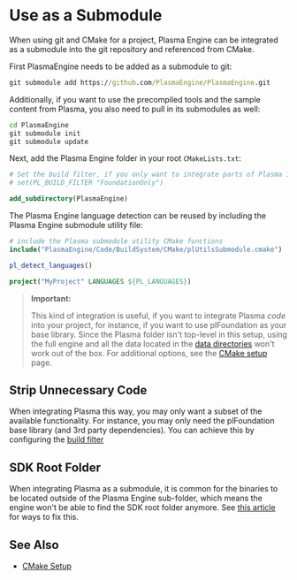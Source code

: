 # Use as a Submodule

When using git and CMake for a project, Plasma Engine can be integrated as a submodule into the git repository and referenced from CMake.

First PlasmaEngine needs to be added as a submodule to git:

```cmd
git submodule add https://github.com/PlasmaEngine/PlasmaEngine.git
```

Additionally, if you want to use the precompiled tools and the sample content from Plasma, you also need to pull in its submodules as well:

```cmd
cd PlasmaEngine
git submodule init
git submodule update
```

Next, add the Plasma Engine folder in your root `CMakeLists.txt`:

```cmake
# Set the build filter, if you only want to integrate parts of Plasma into your build.
# set(PL_BUILD_FILTER "FoundationOnly")

add_subdirectory(PlasmaEngine)
```

The Plasma Engine language detection can be reused by including the Plasma Engine submodule utility file:

```cmake
# include the Plasma submodule utility CMake functions
include("PlasmaEngine/Code/BuildSystem/CMake/plUtilsSubmodule.cmake")

pl_detect_languages()

project("MyProject" LANGUAGES ${PL_LANGUAGES})
```

> **Important:**
>
> This kind of integration is useful, if you want to integrate Plasma *code* into your project, for instance, if you want to use plFoundation as your base library. Since the Plasma folder isn't top-level in this setup, using the full engine and all the data located in the [data directories](../projects/data-directories.md) won't work out of the box. For additional options, see the [CMake setup](cmake-config.md) page.

## Strip Unnecessary Code

When integrating Plasma this way, you may only want a subset of the available functionality. For instance, you may only need the plFoundation base library (and 3rd party dependencies). You can achieve this by configuring the [build filter](cmake-config.md#build-filter)

## SDK Root Folder

When integrating Plasma as a submodule, it is common for the binaries to be located outside of the Plasma Engine sub-folder, which means the engine won't be able to find the SDK root folder anymore. See [this article](sdk-root.md) for ways to fix this.

## See Also

* [CMake Setup](cmake-config.md)

